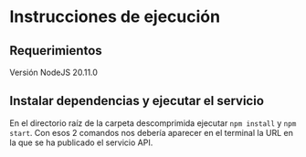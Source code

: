 # Instrucciones de ejecución

## Requerimientos
Versión NodeJS 20.11.0

## Instalar dependencias y ejecutar el servicio
En el directorio raíz de la carpeta descomprimida ejecutar ```npm install``` y ```npm start```. Con esos 2 comandos nos debería aparecer en el terminal la URL en la que se ha publicado el servicio API. 